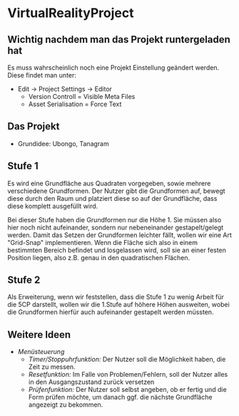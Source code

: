 # VirtualRealityProject

## Wichtig nachdem man das Projekt runtergeladen hat
Es muss wahrscheinlich noch eine Projekt Einstellung geändert werden.
Diese findet man unter:
- Edit -> Project Settings -> Editor
  - Version Controll = Visible Meta Files
  - Asset Serialisation = Force Text

## Das Projekt
- Grundidee: Ubongo, Tanagram

## Stufe 1
Es wird eine Grundfläche aus Quadraten vorgegeben, sowie mehrere verschiedene Grundformen.
Der Nutzer gibt die Grundformen auf, bewegt diese durch den Raum und platziert diese
so auf der Grundfläche, dass diese komplett ausgefüllt wird.

Bei dieser Stufe haben die Grundformen nur die Höhe 1. Sie müssen also hier noch nicht
aufeinander, sondern nur nebeneinander gestapelt/gelegt werden.
Damit das Setzen der Grundformen leichter fällt, wollen wir eine Art "Grid-Snap"
implementieren. Wenn die Fläche sich also in einem bestimmten Bereich befindet und
losgelassen wird, soll sie an einer festen Position liegen, also z.B. genau in den
quadratischen Flächen.

## Stufe 2
Als Erweiterung, wenn wir feststellen, dass die Stufe 1 zu wenig Arbeit für die
5CP darstellt, wollen wir die 1.Stufe auf höhere Höhen ausweiten, wobei die Grundformen
hierfür auch aufeinander gestapelt werden müssten.

## Weitere Ideen
- *Menüsteuerung*
  - *Timer/Stoppuhrfunktion:*
  Der Nutzer soll die Möglichkeit haben, die Zeit zu messen.
  - *Resetfunktion:*
  Im Falle von Problemen/Fehlern, soll der Nutzer alles in den Ausgangszustand
  zurück versetzen
  - *Prüfenfunktion:*
  Der Nutzer soll selbst angeben, ob er fertig und die Form prüfen möchte, um
  danach ggf. die nächste Grundfläche angezeigt zu bekommen.
